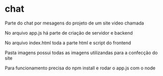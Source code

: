 # chat

Parte do chat por mesagens do projeto de um site video chamada

No arquivo app.js há parte de criação de servidor e backend

No arquivo index.html toda a parte html e script do frontend

Pasta imagens possui todas as imagens utilizandas para a confecção do site

Para funcionamento precisa do npm install e rodar o app.js com o node 
